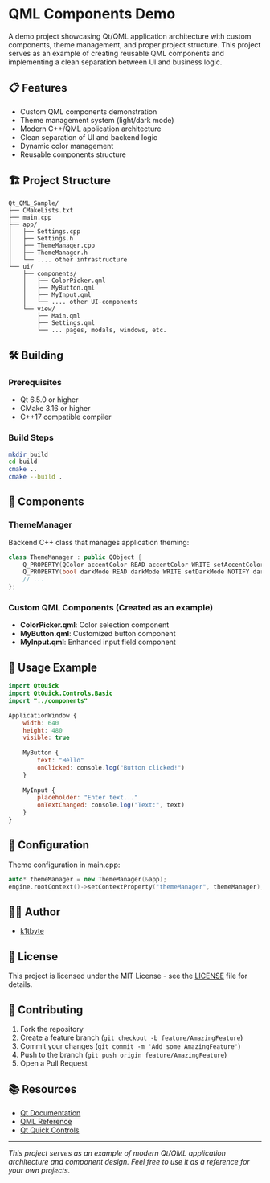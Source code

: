 # QML Components Demo

A demo project showcasing Qt/QML application architecture with custom components, theme management, and proper project structure. This project serves as an example of creating reusable QML components and implementing a clean separation between UI and business logic.

## 📋 Features

- Custom QML components demonstration
- Theme management system (light/dark mode)
- Modern C++/QML application architecture
- Clean separation of UI and backend logic
- Dynamic color management
- Reusable components structure

## 🏗️ Project Structure

```
Qt_QML_Sample/
├── CMakeLists.txt
├── main.cpp
├── app/
│   ├── Settings.cpp
│   ├── Settings.h
│   ├── ThemeManager.cpp
│   ├── ThemeManager.h
│   └── .... other infrastructure
└── ui/
    ├── components/
    │   ├── ColorPicker.qml
    │   ├── MyButton.qml
    │   ├── MyInput.qml
    │   └── .... other UI-components
    └── view/
        ├── Main.qml
        ├── Settings.qml
        └── ... pages, modals, windows, etc.
```

## 🛠️ Building

### Prerequisites
- Qt 6.5.0 or higher
- CMake 3.16 or higher
- C++17 compatible compiler

### Build Steps

```bash
mkdir build
cd build
cmake ..
cmake --build .
```

## 🎨 Components

### ThemeManager
Backend C++ class that manages application theming:
```cpp
class ThemeManager : public QObject {
    Q_PROPERTY(QColor accentColor READ accentColor WRITE setAccentColor NOTIFY accentColorChanged)
    Q_PROPERTY(bool darkMode READ darkMode WRITE setDarkMode NOTIFY darkModeChanged)
    // ...
};
```

### Custom QML Components (Created as an example)
- **ColorPicker.qml**: Color selection component
- **MyButton.qml**: Customized button component
- **MyInput.qml**: Enhanced input field component

## 📝 Usage Example

```qml
import QtQuick
import QtQuick.Controls.Basic
import "../components"

ApplicationWindow {
    width: 640
    height: 480
    visible: true
    
    MyButton {
        text: "Hello"
        onClicked: console.log("Button clicked!")
    }
    
    MyInput {
        placeholder: "Enter text..."
        onTextChanged: console.log("Text:", text)
    }
}
```

## 🔧 Configuration

Theme configuration in main.cpp:
```cpp
auto* themeManager = new ThemeManager(&app);
engine.rootContext()->setContextProperty("themeManager", themeManager);
```

## 👨‍💻 Author
- [k1tbyte](https://github.com/k1tbyte)

## 📄 License
This project is licensed under the MIT License - see the [LICENSE](LICENSE) file for details.

## 🤝 Contributing

1. Fork the repository
2. Create a feature branch (`git checkout -b feature/AmazingFeature`)
3. Commit your changes (`git commit -m 'Add some AmazingFeature'`)
4. Push to the branch (`git push origin feature/AmazingFeature`)
5. Open a Pull Request

## 📚 Resources
- [Qt Documentation](https://doc.qt.io/)
- [QML Reference](https://doc.qt.io/qt-6/qmlreference.html)
- [Qt Quick Controls](https://doc.qt.io/qt-6/qtquickcontrols-index.html)

---

*This project serves as an example of modern Qt/QML application architecture and component design. Feel free to use it as a reference for your own projects.*